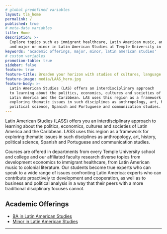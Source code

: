 ```yaml
---
# global predefined variables
layout: tla_home
permalink: /
published: true
# meta-data variables
title: Home
description: >-
  Explore topics such as immigrant healthcare, Latin American music, and colonial literature; view academic offerings
  and major or minor in Latin American Studies at Temple University in the College of Liberal Arts.
keywords: 'academic offerings, major, minor, latin american studies'
# custom variables
promotion-table: true
sidebar: false
feature: true
feature-title: Broaden your horizon with studies of cultures, language and politics in Latin America and the Caribbean.
feature-image: media/LAAS_hero.jpg
feature-body: >-
  Latin American Studies (LAS) offers an interdisciplinary approach
  to learning about the politics, economics, cultures and societies of
  Latin America and the Caribbean. LAS uses this region as a framework for
  exploring thematic issues in such disciplines as anthropology, art, history,
  political science, Spanish and Portuguese and communication studies.  
---
```

Latin American Studies (LASS) offers you an interdisciplinary approach to learning about the politics, economics, cultures and societies of Latin America and the Caribbean. LASS uses this region as a framework for exploring thematic issues in such disciplines as anthropology, art, history, political science, Spanish and Portuguese and communication studies.

Courses are offered in departments from every Temple University school and college and our affiliated faculty research diverse topics from development economics to immigrant healthcare, from Latin American music to colonial literature. Our students become true experts who can speak to a wide range of issues confronting Latin America: experts who can contribute proactively to development and cooperation, as well as to business and political analysis in a way that their peers with a more traditional disciplinary focuses cannot.

## Academic Offerings
- [BA in Latin American Studies](http://bulletin.temple.edu/undergraduate/liberal-arts/latin-american-studies/ba-latin-american-studies/)
- [Minor in Latin American Studies](http://bulletin.temple.edu/undergraduate/liberal-arts/latin-american-studies/minor-latin-american-studies/)

___
